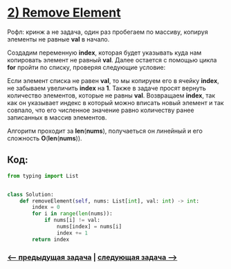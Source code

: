 # [**2) Remove Element**](https://leetcode.com/problems/remove-element/description/)

Рофл: кринж а не задача, один раз пробегаем по массиву, копируя элементы не равные **val** в начало.

Создадим переменную **index**, которая будет указывать куда нам копировать элемент не равный **val**. Далее остается с помощью цикла **for** пройти по списку, проверяя следующие условие:

Если элемент списка не равен **val**, то мы копируем его в ячейку **index**, не забываем увеличить **index** на **1**. Также в задаче просят вернуть количество элементов, которые не равны **val**. Возвращаем **index**, так как он указывает индекс в который можно вписать новый элемент и так совпало, что его численное значение равно количеству ранее записанных в массив элементов.

Алгоритм проходит за **len**(**nums**), получаеться он линейный и его сложность **O**(**len**(**nums**)).

## Код:
```python
from typing import List


class Solution:
    def removeElement(self, nums: List[int], val: int) -> int:
        index = 0
        for i in range(len(nums)):
            if nums[i] != val:
                nums[index] = nums[i]
                index += 1
        return index

```

### [<-- предыдущая задача](https://github.com/TAskMAster339/PythonAlgorithms/tree/main/1.Merge%20Sorted%20Array) | [следующая задача -->](https://github.com/TAskMAster339/PythonAlgorithms/tree/main/3.Remove%20Duplicates%20from%20Sorted%20Array)
